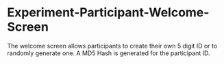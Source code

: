 # Experiment-Participant-Welcome-Screen
The welcome screen allows participants to create their own 5 digit ID or to randomly generate one. A MD5 Hash is generated for the participant ID.
